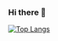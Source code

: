 ### Hi there 👋

[![Top Langs](https://github-readme-stats.vercel.app/api/top-langs/?username=rafaballerini&layout=compact&theme=transparent&&show_icons=true&hide_border=true)](https://github.com/anuraghazra/github-readme-stats)
